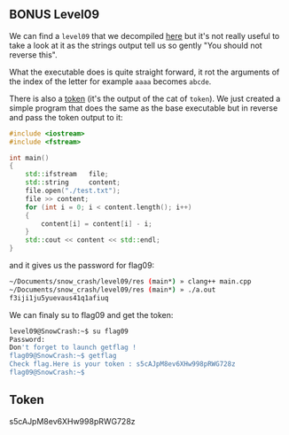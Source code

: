 ## BONUS Level09

We can find a `level09` that we decompiled [here](./level09_decomp.c) but it's not really useful to take a look at it as the strings output tell us so gently "You should not reverse this".

What the executable does is quite straight forward, it rot the arguments of the index of the letter for example `aaaa` becomes `abcde`.

There is also a [token](./test.txt) (it's the output of the cat of `token`). We just created a simple program that does the same as the base executable but in reverse and pass the token output to it:

```cpp
#include <iostream>
#include <fstream>

int main()
{
	std::ifstream	file;
	std::string		content;
	file.open("./test.txt");
	file >> content;
	for (int i = 0; i < content.length(); i++)
	{
		content[i] = content[i] - i;
	}
	std::cout << content << std::endl;
}
```

and it gives us the password for flag09:

```bash
~/Documents/snow_crash/level09/res (main*) » clang++ main.cpp
~/Documents/snow_crash/level09/res (main*) » ./a.out
f3iji1ju5yuevaus41q1afiuq
```

We can finaly su to flag09 and get the token:

```bash
level09@SnowCrash:~$ su flag09
Password: 
Don't forget to launch getflag !
flag09@SnowCrash:~$ getflag
Check flag.Here is your token : s5cAJpM8ev6XHw998pRWG728z
flag09@SnowCrash:~$ 
```

## Token

s5cAJpM8ev6XHw998pRWG728z